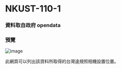 # NKUST-110-1
### 資料取自政府 opendata

### 預覽
![image](https://user-images.githubusercontent.com/52891597/146137733-208a215a-2bd4-462f-8ca9-16c72dfeb9b8.png)

此網頁可以列出該資料所取得的台灣違規照相機設置位置。



